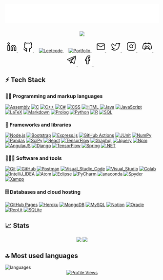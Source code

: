 <h1 align="center">
    <img src="https://github.com/Shyam-Makwana/Shyam-Makwana/blob/master/logos/name.svg" alt="Shyam Makwana" />
</h1>

<p align="center">
    <a href="https://github.com/Shyam-Makwana"><img src="https://readme-typing-svg.herokuapp.com/?lines=Hey!!+Great+to+see+you+here!;Computer+Science+student;Competitive+programmer;Full-stack+web+developer;Always+learning+new+things&font=Fira%20Code&center=true&width=440&height=45&color=000000&vCenter=true&size=22"></a>
</p>

<p align="center">
    <a href="https://www.linkedin.com/in/shyammakwana" target="_blank">
      <img alt="Linkedin" src="https://github.com/Shyam-Makwana/Shyam-Makwana/blob/master/logos/linkedin.svg" width="32px" style="padding-bottom: 2px" />
    </a>&#8287;&#8287;&#8287;
    <a href="https://github.com/Shyam-Makwana" target="_blank">
      <img alt="Github" src="https://github.com/Shyam-Makwana/Shyam-Makwana/blob/master/logos/github.svg" width="33px" />
    </a>&#8287;&#8287;&#8287;
    <a href="https://leetcode.com/ShyamMakwana" target="_blank">
      <img alt="Leetcode" src="https://img.icons8.com/external-tal-revivo-regular-tal-revivo/24/000000/external-level-up-your-coding-skills-and-quickly-land-a-job-logo-regular-tal-revivo.png" width="28px" style="padding-bottom: 5px" />
    </a>&#8287;&#8287;&#8287;
    <a href="https://shyam-makwana.github.io/portfolio" target="_blank">
      <img alt="Portfolio" src="https://img.icons8.com/ios/32/000000/domain.png" width="28px" style="padding-bottom: 5px"/>
    </a>&#8287;&#8287;&#8287;
      <a href="mailto:makwanashyam6@gmail.com" target="_blank">
      <img alt="Mail" src="https://github.com/Shyam-Makwana/Shyam-Makwana/blob/master/logos/mail.svg" width="28px" style="padding-bottom: 5px"/>
    </a>&#8287;&#8287;&#8287;
    <a href="https://twitter.com/ShyamMakwana_" target="_blank">
      <img alt="Twitter" src="https://github.com/Shyam-Makwana/Shyam-Makwana/blob/master/logos/twitter.svg" width="32px" style="padding-bottom: 3px" />
    </a>&#8287;&#8287;&#8287;
      <a href="https://www.instagram.com/_sshyam_" target="_blank">
      <img alt="Instagram" src="https://github.com/Shyam-Makwana/Shyam-Makwana/blob/master/logos/instagram.svg" width="31px" style="padding-bottom: 4px" />
    </a>&#8287;&#8287;&#8287;
    <a href="https://discordapp.com/users/670571750622494752" target="_blank">
      <img alt="Discord" src="https://github.com/Shyam-Makwana/Shyam-Makwana/blob/master/logos/discord.svg" width="33px" style="padding-bottom: 3px" />
    </a>&#8287;&#8287;&#8287;
    <a href="https://t.me/theShyam" target="_blank">
      <img alt="Telegram" src="https://github.com/Shyam-Makwana/Shyam-Makwana/blob/master/logos/telegram.svg" width="32px" style="padding-bottom: 4px" />
    </a>&#8287;&#8287;&#8287;
    <a href="https://www.facebook.com/ShyamMakwanaa/" target="_blank">
      <img alt="Facebook" src="https://github.com/Shyam-Makwana/Shyam-Makwana/blob/master/logos/facebook.svg" width="32px" style="padding-bottom: 3px" />
    </a>&#8287;&#8287;&#8287;
</p>

## ⚡ Tech Stack

### 👨‍💻 Programming and markup languages

<p>
    <a href="#"><img alt="Assembly" src="https://custom-icon-badges.herokuapp.com/badge/Assembly-525252.svg?logo=asm-hex&logoColor=white"></a>
    <a href="#"><img alt="C" src="https://custom-icon-badges.herokuapp.com/badge/C-03599C.svg?logo=c-in-hexagon&logoColor=white"></a>
    <a href="#"><img alt="C++" src="https://custom-icon-badges.herokuapp.com/badge/C++-9C033A.svg?logo=cpp2&logoColor=white"></a>
    <a href="#"><img alt="C#" src="https://custom-icon-badges.herokuapp.com/badge/C%23-68217A.svg?logo=cs2&logoColor=white"></a>
    <a href="#"><img alt="CSS" src="https://img.shields.io/badge/CSS-1572B6.svg?logo=css3&logoColor=white"></a>
    <a href="#"><img alt="HTML" src="https://img.shields.io/badge/HTML-E34F26.svg?logo=html5&logoColor=white"></a>
    <a href="#"><img alt="Java" src="https://custom-icon-badges.herokuapp.com/badge/Java-007396.svg?logo=java&logoColor=white"></a>
    <a href="#"><img alt="JavaScript" src="https://img.shields.io/badge/JavaScript-F7DF1E.svg?logo=javascript&logoColor=black"></a>
    <a href="#"><img alt="LaTeX" src="https://img.shields.io/badge/LaTeX-008080.svg?logo=LaTeX&logoColor=white"></a>
    <a href="#"><img alt="Markdown" src="https://img.shields.io/badge/Markdown-000000.svg?logo=markdown&logoColor=white"></a>
    <a href="#"><img alt="Prolog" src="https://custom-icon-badges.herokuapp.com/badge/Prolog-E61B23.svg?logo=swi-prolog&logoColor=white"></a>
    <a href="#"><img alt="Python" src="https://img.shields.io/badge/Python-14354C.svg?logo=python&logoColor=white"></a>
    <a href="#"><img alt="R" src="https://img.shields.io/badge/R-276DC3.svg?logo=r&logoColor=white"></a>
    <a href="#"><img alt="SQL" src="https://custom-icon-badges.herokuapp.com/badge/SQL-025E8C.svg?logo=database&logoColor=white"></a>
</p>

### 🧰 Frameworks and libraries

<p>
  	<a href="#"><img alt="Node.js" src="https://img.shields.io/badge/Node.js-43853D.svg?logo=node.js&logoColor=white"></a>
    <a href="#"><img alt="Bootstrap" src="https://img.shields.io/badge/Bootstrap-7952B3.svg?logo=bootstrap&logoColor=white"></a>
    <a href="#"><img alt="Express.js" src="https://img.shields.io/badge/Express.js-404d59.svg?logo=express&logoColor=white"></a>
    <a href="#"><img alt="GitHub Actions" src="https://img.shields.io/badge/GitHub%20Actions-2671E5.svg?logo=github%20actions&logoColor=white"></a>
    <a href="#"><img alt="JUnit" src="https://custom-icon-badges.herokuapp.com/badge/JUnit-25A162.svg?logo=check-circle&logoColor=white"></a>
    <a href="#"><img alt="NumPy" src="https://img.shields.io/badge/Numpy-013243.svg?logo=numpy&logoColor=white"></a>
    <a href="#"><img alt="Pandas" src="https://img.shields.io/badge/Pandas-150458.svg?logo=pandas&logoColor=white"></a>
    <a href="#"><img alt="SciPy" src="https://img.shields.io/badge/SciPy-654FF0?logo=SciPy&logoColor=white"></a>
    <a href="#"><img alt="React" src="https://img.shields.io/badge/React-20232a.svg?logo=react&logoColor=%2361DAFB"></a>
    <a href="#"><img alt="TensorFlow" src="https://img.shields.io/badge/TensorFlow-FF6F00.svg?logo=TensorFlow&logoColor=white"></a>
    <a href="#"><img alt="Graphql" src="https://img.shields.io/badge/GraphQl-E10098?logo=Graphql&logoColor=white"></a>
    <a href="#"><img alt="Jquery" src="https://img.shields.io/badge/jQuery-0769AD?logo=Jquery&logoColor=white"></a>
    <a href="#"><img alt="Npm" src="https://img.shields.io/badge/npm-CB3837?logo=Npm&logoColor=white"></a>
    <a href="#"><img alt="AngularJS" src="https://img.shields.io/badge/AngularJS-E23237?logo=AngularJS&logoColor=white"></a>
    <a href="#"><img alt="Django" src="https://img.shields.io/badge/Django-092E20?logo=Django&logoColor=white"></a>
    <a href="#"><img alt="TensorFlow" src="https://img.shields.io/badge/jQuery-0769AD?logo=Jquery&logoColor=white"></a>
    <a href="#"><img alt="Spring" src="https://img.shields.io/badge/Spring-6DB33F?logo=Spring&logoColor=white"></a>
    <a href="#"><img alt=".NET" src="https://img.shields.io/badge/.NET-512BD4?logo=.NET&logoColor=white"></a>
</p>

### 🧑🏻‍💻 Software and tools

<p>
	  <a href="#"><img alt="Git" src="https://img.shields.io/badge/Git-F05032?logo=Git&logoColor=white"></a>
    <a href="#"><img alt="GitHub" src="https://img.shields.io/badge/GitHub-100000?logo=GitHub&logoColor=white"></a>
    <a href="#"><img alt="Postman" src="https://img.shields.io/badge/Postman-FF6C37?logo=Postman&logoColor=white"></a>
    <a href="#"><img alt="Visual_Studio_Code" src="https://img.shields.io/badge/Visual_Studio_Code-0078D4?logo=visual%20studio%20code&logoColor=white"></a>
    <a href="#"><img alt="Visual_Studio" src="https://custom-icon-badges.herokuapp.com/badge/Visual_Studio-5C2D91?logo=visual%20studio&logoColor=white"></a>
    <a href="#"><img alt="Colab" src="https://img.shields.io/badge/Colab-F9AB00?logo=googlecolab&logoColor=white"></a>
    <a href="#"><img alt="IntelliJ_IDEA" src="https://img.shields.io/badge/IntelliJ_IDEA-000000.svg?logo=intellij-idea&logoColor=white"></a>
    <a href="#"><img alt="Atom" src="https://img.shields.io/badge/Atom-66595C?logo=Atom&logoColor=white"></a>
    <a href="#"><img alt="Eclipse" src="https://img.shields.io/badge/Eclipse-2C2255?logo=eclipse&logoColor=white"></a>
    <a href="#"><img alt="PyCharm" src="https://img.shields.io/badge/PyCharm-000000.svg?logo=PyCharm&logoColor=white"></a>
    <a href="#"><img alt="anaconda" src="https://img.shields.io/badge/conda-342B029.svg?logo=anaconda&logoColor=white"></a>
    <a href="#"><img alt="Spyder" src="https://img.shields.io/badge/Spyder-FF0000?logo=spyder%20ide&logoColor=white"></a>
    <a href="#"><img alt="Xampp" src="https://img.shields.io/badge/Xampp-F37623?logo=xampp&logoColor=white"></a>
</p>


### 🗄️ Databases and cloud hosting

<p>
    <a href="#"><img alt="GitHub Pages" src="https://img.shields.io/badge/GitHub%20Pages-327FC7.svg?logo=github&logoColor=white"></a>
    <a href="#"><img alt="Heroku" src="https://img.shields.io/badge/Heroku-430098.svg?logo=heroku&logoColor=white"></a>
    <a href="#"><img alt="MongoDB" src ="https://img.shields.io/badge/MongoDB-4ea94b.svg?logo=mongodb&logoColor=white"></a>
    <a href="#"><img alt="MySQL" src="https://img.shields.io/badge/MySQL-00f.svg?logo=mysql&logoColor=white"></a>
    <a href="#"><img alt="Notion" src="https://img.shields.io/badge/Notion-010101.svg?logo=notion&logoColor=white"></a>
    <a href="#"><img alt="Oracle" src ="https://img.shields.io/badge/Oracle-F00000.svg?logo=oracle&logoColor=white"></a>
    <a href="#"><img alt="Repl.it" src="https://img.shields.io/badge/Repl.it-0D101E.svg?logo=Replit&logoColor=white"></a>
    <a href="#"><img alt="SQLite" src ="https://img.shields.io/badge/SQLite-07405e.svg?logo=sqlite&logoColor=white"></a>
</p>
  
## 📈 Stats

<p align="center">
    <img width="48%" src="https://github-readme-stats.vercel.app/api?username=Shyam-Makwana&show_icons=true&theme=graywhite" />
    <img width="48%" src="https://github-readme-streak-stats.herokuapp.com/?user=Shyam-Makwana&theme=graywhite" />
</p>

## 🔝 Most used languages

<img alt="languages" src="https://github-readme-stats.vercel.app/api/top-langs/?username=Shyam-Makwana&layout=compact&theme=graywhite&langs_count=10" />

<div align="center">
    <a href="#">
        <img alt="Profile Views" src="https://komarev.com/ghpvc/?username=Shyam-Makwana&color=lightgrey&style=plastic&&label=Profile+Views">
    </a>
</div>